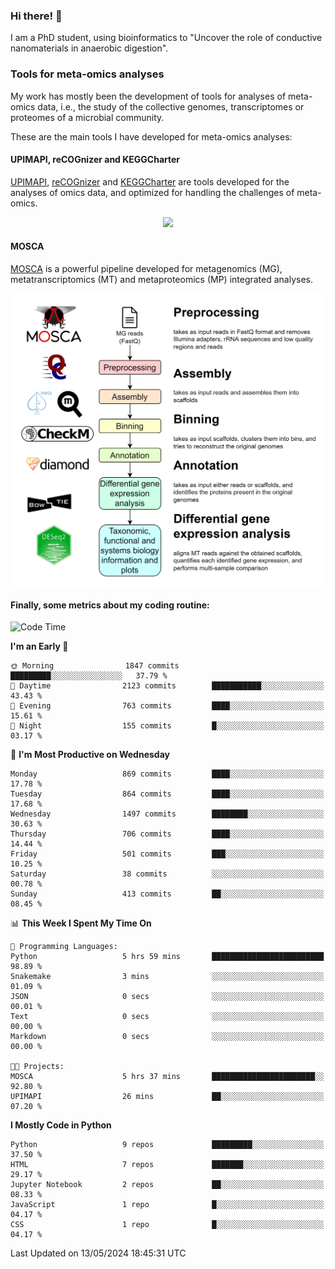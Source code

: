 ### Hi there! 👋

I am a PhD student, using bioinformatics to "Uncover the role of conductive nanomaterials in anaerobic digestion".

### Tools for meta-omics analyses

My work has mostly been the development of tools for analyses of meta-omics data, i.e., the study of the collective genomes, transcriptomes or proteomes of a microbial community.

These are the main tools I have developed for meta-omics analyses:

#### UPIMAPI, reCOGnizer and KEGGCharter

[UPIMAPI](https://github.com/iquasere/UPIMAPI), [reCOGnizer](https://github.com/iquasere/reCOGnizer) and [KEGGCharter](https://github.com/iquasere/KEGGCharter) are tools developed for the analyses of omics data, and optimized for handling the challenges of meta-omics.

<p align="center">
    <img src="assets/annotation_paper.png">
</p>

#### MOSCA

[MOSCA](https://github.com/iquasere/MOSCA) is a powerful pipeline developed for metagenomics (MG), metatranscriptomics (MT) and metaproteomics (MP) integrated analyses.

<p align="center">
    <img src="assets/mosca_workflow.png" align="center" width="700">
</p>


#### Finally, some metrics about my coding routine:

<!--START_SECTION:waka-->
![Code Time](http://img.shields.io/badge/Code%20Time-827%20hrs%2023%20mins-blue)

**I'm an Early 🐤** 

```text
🌞 Morning                1847 commits        █████████░░░░░░░░░░░░░░░░   37.79 % 
🌆 Daytime                2123 commits        ███████████░░░░░░░░░░░░░░   43.43 % 
🌃 Evening                763 commits         ████░░░░░░░░░░░░░░░░░░░░░   15.61 % 
🌙 Night                  155 commits         █░░░░░░░░░░░░░░░░░░░░░░░░   03.17 % 
```
📅 **I'm Most Productive on Wednesday** 

```text
Monday                   869 commits         ████░░░░░░░░░░░░░░░░░░░░░   17.78 % 
Tuesday                  864 commits         ████░░░░░░░░░░░░░░░░░░░░░   17.68 % 
Wednesday                1497 commits        ████████░░░░░░░░░░░░░░░░░   30.63 % 
Thursday                 706 commits         ████░░░░░░░░░░░░░░░░░░░░░   14.44 % 
Friday                   501 commits         ███░░░░░░░░░░░░░░░░░░░░░░   10.25 % 
Saturday                 38 commits          ░░░░░░░░░░░░░░░░░░░░░░░░░   00.78 % 
Sunday                   413 commits         ██░░░░░░░░░░░░░░░░░░░░░░░   08.45 % 
```


📊 **This Week I Spent My Time On** 

```text
💬 Programming Languages: 
Python                   5 hrs 59 mins       █████████████████████████   98.89 % 
Snakemake                3 mins              ░░░░░░░░░░░░░░░░░░░░░░░░░   01.09 % 
JSON                     0 secs              ░░░░░░░░░░░░░░░░░░░░░░░░░   00.01 % 
Text                     0 secs              ░░░░░░░░░░░░░░░░░░░░░░░░░   00.00 % 
Markdown                 0 secs              ░░░░░░░░░░░░░░░░░░░░░░░░░   00.00 % 

🐱‍💻 Projects: 
MOSCA                    5 hrs 37 mins       ███████████████████████░░   92.80 % 
UPIMAPI                  26 mins             ██░░░░░░░░░░░░░░░░░░░░░░░   07.20 % 
```

**I Mostly Code in Python** 

```text
Python                   9 repos             █████████░░░░░░░░░░░░░░░░   37.50 % 
HTML                     7 repos             ███████░░░░░░░░░░░░░░░░░░   29.17 % 
Jupyter Notebook         2 repos             ██░░░░░░░░░░░░░░░░░░░░░░░   08.33 % 
JavaScript               1 repo              █░░░░░░░░░░░░░░░░░░░░░░░░   04.17 % 
CSS                      1 repo              █░░░░░░░░░░░░░░░░░░░░░░░░   04.17 % 
```




 Last Updated on 13/05/2024 18:45:31 UTC
<!--END_SECTION:waka-->
